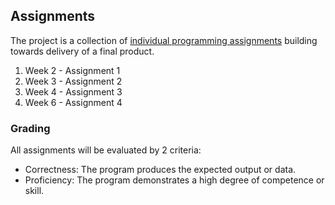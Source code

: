 ## Assignments

The project is a collection of [individual programming assignments](assignments/assignments.md) building towards delivery of a final product.

1. Week 2 - Assignment 1
2. Week 3 - Assignment 2
3. Week 4 - Assignment 3
4. Week 6 - Assignment 4

### Grading

All assignments will be evaluated by 2 criteria:

* Correctness: The program produces the expected output or data.
* Proficiency: The program demonstrates a high degree of competence or skill.